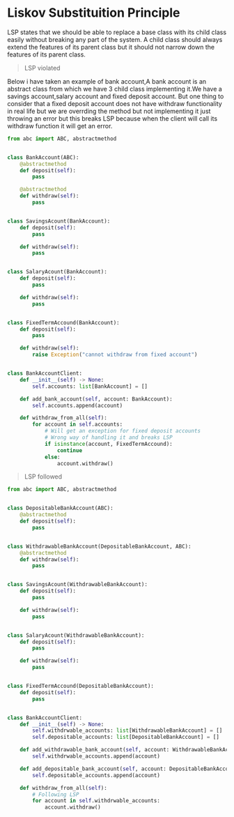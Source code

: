 # Liskov Substituition Principle

LSP states that we should be able to replace a base class
with its child class easily without breaking any part of
the system. A child class should always extend the features
of its parent class but it should not narrow down the features
of its parent class.

> LSP violated

Below i have taken an example of bank account,A bank account
is an abstract class from which we have 3 child class implementing
it.We have a savings account,salary account and fixed deposit account.
But one thing to consider that a fixed deposit account does not have
withdraw functionality in real life but we are overrding the method
but not implementing it just throwing an error but this breaks LSP
because when the client will call its withdraw function it will get an
error.

```py
from abc import ABC, abstractmethod


class BankAccount(ABC):
    @abstractmethod
    def deposit(self):
        pass

    @abstractmethod
    def withdraw(self):
        pass


class SavingsAcount(BankAccount):
    def deposit(self):
        pass

    def withdraw(self):
        pass


class SalaryAcount(BankAccount):
    def deposit(self):
        pass

    def withdraw(self):
        pass


class FixedTermAccound(BankAccount):
    def deposit(self):
        pass

    def withdraw(self):
        raise Exception("cannot withdraw from fixed account")


class BankAccountClient:
    def __init__(self) -> None:
        self.accounts: list[BankAccount] = []

    def add_bank_account(self, account: BankAccount):
        self.accounts.append(account)

    def withdraw_from_all(self):
        for account in self.accounts:
            # Will get an exception for fixed deposit accounts
            # Wrong way of handling it and breaks LSP
            if isinstance(account, FixedTermAccound):
                continue
            else:
                account.withdraw()
```

> LSP followed

```py
from abc import ABC, abstractmethod


class DepositableBankAccount(ABC):
    @abstractmethod
    def deposit(self):
        pass


class WithdrawableBankAccount(DepositableBankAccount, ABC):
    @abstractmethod
    def withdraw(self):
        pass


class SavingsAcount(WithdrawableBankAccount):
    def deposit(self):
        pass

    def withdraw(self):
        pass


class SalaryAcount(WithdrawableBankAccount):
    def deposit(self):
        pass

    def withdraw(self):
        pass


class FixedTermAccound(DepositableBankAccount):
    def deposit(self):
        pass


class BankAccountClient:
    def __init__(self) -> None:
        self.withdrwable_accounts: list[WithdrawableBankAccount] = []
        self.depositable_accounts: list[DepositableBankAccount] = []

    def add_withdrawable_bank_account(self, account: WithdrawableBankAccount):
        self.withdrwable_accounts.append(account)

    def add_depositable_bank_account(self, account: DepositableBankAccount):
        self.depositable_accounts.append(account)

    def withdraw_from_all(self):
        # Following LSP
        for account in self.withdrwable_accounts:
            account.withdraw()
```
